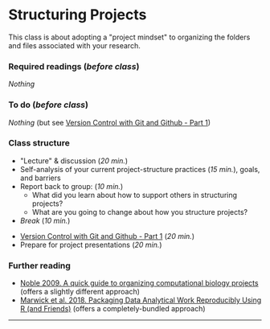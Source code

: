 # Structuring Projects

This class is about adopting a "project mindset" to organizing the folders and files associated with your research.

### Required readings (_before class_)
_Nothing_
<!-- - Notes: [tex/StructuredProjects.pdf](tex/StructuredProjects.pdf) -->

### To do (_before class_)
_Nothing_ (but see [Version Control with Git and Github - Part 1](../VersionControl_Git_part_1/README.md))

### Class structure
* "Lecture" & discussion (_20 min._)
* Self-analysis of your current project-structure practices (_15 min._), goals, and barriers
* Report back to group: (_10 min._)
  *   What did you learn about how to support others in structuring projects? 
  *   What are you going to change about how you structure projects?
* _Break_ (_10 min._)
- [Version Control with Git and Github - Part 1](../VersionControl_Git_part_1/README.md) (_20 min._)
- Prepare for project presentations (_20 min._)


### Further reading
- [Noble 2009. A quick guide to organizing computational biology projects](../../readings/pdfs/Noble2009.pdf) (offers a slightly different approach)
- [Marwick et al. 2018. Packaging Data Analytical Work Reproducibly Using R (and Friends)](../../readings/pdfs/Marwick2018.pdf) (offers a completely-bundled approach)

***
